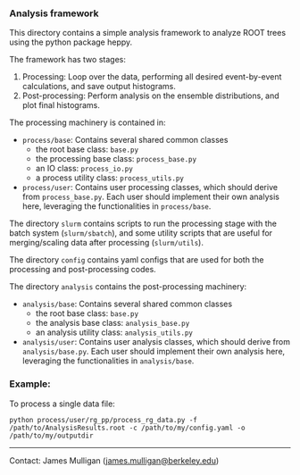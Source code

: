 ### Analysis framework

This directory contains a simple analysis framework to analyze ROOT
trees using the python package heppy.

The framework has two stages:
1. Processing: Loop over the data, performing all desired event-by-event
      calculations, and save output histograms.
2. Post-processing: Perform analysis on the ensemble distributions,
      and plot final histograms.

The processing machinery is contained in:
  - `process/base`: Contains several shared common classes
      - the root base class: `base.py`
      - the processing base class: `process_base.py`
      - an IO class: `process_io.py`
      - a process utility class: `process_utils.py`
  - `process/user`: Contains user processing classes, which should derive
    from `process_base.py`. Each user should implement
    their own analysis here, leveraging the functionalities
    in `process/base`.

The directory `slurm` contains scripts to run the processing stage
with the batch system (`slurm/sbatch`), and some utility scripts
that are useful for merging/scaling data after processing (`slurm/utils`).

The directory `config` contains yaml configs that are used for both the
processing and post-processing codes.

The directory `analysis` contains the post-processing machinery:
  - `analysis/base`: Contains several shared common classes
       - the root base class: `base.py`
      - the analysis base class: `analysis_base.py`
      - an analysis utility class: `analysis_utils.py`
  - `analysis/user`: Contains user analysis classes, which should derive
    from `analysis/base.py`. Each user should implement
    their own analysis here, leveraging the functionalities in `analysis/base`.

### Example: 

To process a single data file:

```
python process/user/rg_pp/process_rg_data.py -f /path/to/AnalysisResults.root -c /path/to/my/config.yaml -o /path/to/my/outputdir
```


--------------------------------------------------------------------
Contact: James Mulligan (james.mulligan@berkeley.edu)
